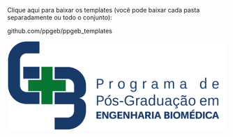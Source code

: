 Clique aqui para baixar os templates (você pode baixar cada pasta separadamente ou todo o conjunto):

github.com/ppgeb/ppgeb_templates


![Screenshot](versao_em_portugues_latex/figuras/ppgeb.png)

